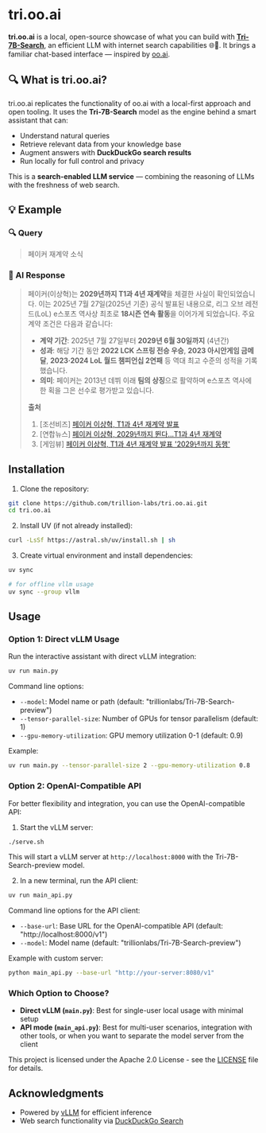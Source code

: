 # tri.oo.ai

**tri.oo.ai** is a local, open-source showcase of what you can build with **[Tri-7B-Search](https://huggingface.co/trillionlabs/Tri-7B-Search-preview)**, an efficient LLM with internet search capabilities 🌐💚. It brings a familiar chat-based interface — inspired by [oo.ai](https://oo.ai).

## 🔍 What is tri.oo.ai?

tri.oo.ai replicates the functionality of oo.ai with a local-first approach and open tooling. It uses the **Tri-7B-Search** model as the engine behind a smart assistant that can:

* Understand natural queries
* Retrieve relevant data from your knowledge base
* Augment answers with **DuckDuckGo search results**
* Run locally for full control and privacy

This is a **search-enabled LLM service** — combining the reasoning of LLMs with the freshness of web search.


## 💡 Example

### 🔍 Query

>  페이커 재계약 소식

### 🤖 AI Response

> 페이커(이상혁)는 **2029년까지 T1과 4년 재계약**을 체결한 사실이 확인되었습니다. 이는 2025년 7월 27일(2025년 기준) 공식 발표된 내용으로, 리그 오브 레전드(LoL) e스포츠 역사상 최초로 **18시즌 연속 활동**을 이어가게 되었습니다. 주요 계약 조건은 다음과 같습니다:
>- **계약 기간**: 2025년 7월 27일부터 **2029년 6월 30일까지** (4년간)
>- **성과**: 해당 기간 동안 **2022 LCK 스프링 전승 우승**, **2023 아시안게임 금메달**, **2023·2024 LoL 월드 챔피언십 2연패** 등 역대 최고 수준의 성적을 기록했습니다.
>- **의미**: 페이커는 2013년 데뷔 이래 **팀의 상징**으로 활약하며 e스포츠 역사에 한 획을 그은 선수로 평가받고 있습니다.
>
>**출처**
>1. [조선비즈] [페이커 이상혁, T1과 4년 재계약 발표](https://www.chosun.com/sports/sports_general/2025/07/27/VOQ3LGJWPFBX7DKGXD5ESQBTZQ/)  
>2. [연합뉴스] [페이커 이상혁, 2029년까지 뛴다…T1과 4년 재계약](https://www.yna.co.kr/view/AKR20250727045800017)  
>3. [게임뷰] [페이커 이상혁, T1과 4년 재계약 발표 '2029년까지 동행'](https://www.gamevu.co.kr/news/articleView.html?idxno=50414)


## Installation

1. Clone the repository:
```bash
git clone https://github.com/trillion-labs/tri.oo.ai.git
cd tri.oo.ai
```

2. Install UV (if not already installed):
```bash
curl -LsSf https://astral.sh/uv/install.sh | sh
```

3. Create virtual environment and install dependencies:
```bash
uv sync

# for offline vllm usage
uv sync --group vllm
```

## Usage

### Option 1: Direct vLLM Usage

Run the interactive assistant with direct vLLM integration:

```bash
uv run main.py
```

Command line options:
- `--model`: Model name or path (default: "trillionlabs/Tri-7B-Search-preview")
- `--tensor-parallel-size`: Number of GPUs for tensor parallelism (default: 1)
- `--gpu-memory-utilization`: GPU memory utilization 0-1 (default: 0.9)

Example:
```bash
uv run main.py --tensor-parallel-size 2 --gpu-memory-utilization 0.8
```

### Option 2: OpenAI-Compatible API

For better flexibility and integration, you can use the OpenAI-compatible API:

1. Start the vLLM server:
```bash
./serve.sh
```

This will start a vLLM server at `http://localhost:8000` with the Tri-7B-Search-preview model.

2. In a new terminal, run the API client:
```bash
uv run main_api.py
```

Command line options for the API client:
- `--base-url`: Base URL for the OpenAI-compatible API (default: "http://localhost:8000/v1")
- `--model`: Model name (default: "trillionlabs/Tri-7B-Search-preview")

Example with custom server:
```bash
python main_api.py --base-url "http://your-server:8080/v1"
```

### Which Option to Choose?

- **Direct vLLM (`main.py`)**: Best for single-user local usage with minimal setup
- **API mode (`main_api.py`)**: Best for multi-user scenarios, integration with other tools, or when you want to separate the model server from the client

This project is licensed under the Apache 2.0 License - see the [LICENSE](LICENSE) file for details.

## Acknowledgments

- Powered by [vLLM](https://github.com/vllm-project/vllm) for efficient inference
- Web search functionality via [DuckDuckGo Search](https://github.com/deedy5/duckduckgo_search)
